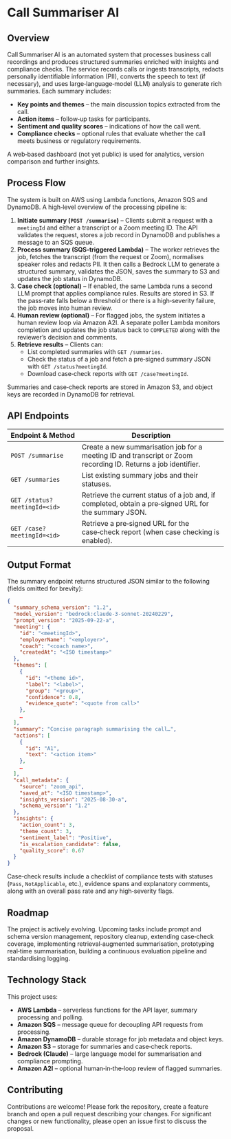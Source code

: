 # Call Summariser AI

## Overview

Call Summariser AI is an automated system that processes business call recordings and produces structured summaries enriched with insights and compliance checks.  The service records calls or ingests transcripts, redacts personally identifiable information (PII), converts the speech to text (if necessary), and uses large‑language‑model (LLM) analysis to generate rich summaries.  Each summary includes:

* **Key points and themes** – the main discussion topics extracted from the call.
* **Action items** – follow‑up tasks for participants.
* **Sentiment and quality scores** – indications of how the call went.
* **Compliance checks** – optional rules that evaluate whether the call meets business or regulatory requirements.

A web‑based dashboard (not yet public) is used for analytics, version comparison and further insights.

## Process Flow

The system is built on AWS using Lambda functions, Amazon SQS and DynamoDB.  A high‑level overview of the processing pipeline is:

1. **Initiate summary (`POST /summarise`)** – Clients submit a request with a `meetingId` and either a transcript or a Zoom meeting ID.  The API validates the request, stores a job record in DynamoDB and publishes a message to an SQS queue.
2. **Process summary (SQS‑triggered Lambda)** – The worker retrieves the job, fetches the transcript (from the request or Zoom), normalises speaker roles and redacts PII.  It then calls a Bedrock LLM to generate a structured summary, validates the JSON, saves the summary to S3 and updates the job status in DynamoDB.
3. **Case check (optional)** – If enabled, the same Lambda runs a second LLM prompt that applies compliance rules.  Results are stored in S3.  If the pass‑rate falls below a threshold or there is a high‑severity failure, the job moves into human review.
4. **Human review (optional)** – For flagged jobs, the system initiates a human review loop via Amazon A2I.  A separate poller Lambda monitors completion and updates the job status back to `COMPLETED` along with the reviewer’s decision and comments.
5. **Retrieve results** – Clients can:
   * List completed summaries with `GET /summaries`.
   * Check the status of a job and fetch a pre‑signed summary JSON with `GET /status?meetingId`.
   * Download case‑check reports with `GET /case?meetingId`.

Summaries and case‑check reports are stored in Amazon S3, and object keys are recorded in DynamoDB for retrieval.

## API Endpoints

| Endpoint & Method | Description |
| --- | --- |
| `POST /summarise` | Create a new summarisation job for a meeting ID and transcript or Zoom recording ID.  Returns a job identifier. |
| `GET /summaries` | List existing summary jobs and their statuses. |
| `GET /status?meetingId=<id>` | Retrieve the current status of a job and, if completed, obtain a pre‑signed URL for the summary JSON. |
| `GET /case?meetingId=<id>` | Retrieve a pre‑signed URL for the case‑check report (when case checking is enabled). |

## Output Format

The summary endpoint returns structured JSON similar to the following (fields omitted for brevity):

```json
{
  "summary_schema_version": "1.2",
  "model_version": "bedrock:claude-3-sonnet-20240229",
  "prompt_version": "2025-09-22-a",
  "meeting": {
    "id": "<meetingId>",
    "employerName": "<employer>",
    "coach": "<coach name>",
    "createdAt": "<ISO timestamp>"
  },
  "themes": [
    {
      "id": "<theme id>",
      "label": "<label>",
      "group": "<group>",
      "confidence": 0.8,
      "evidence_quote": "<quote from call>"
    },
    …
  ],
  "summary": "Concise paragraph summarising the call…",
  "actions": [
    {
      "id": "A1",
      "text": "<action item>"
    },
    …
  ],
  "call_metadata": {
    "source": "zoom_api",
    "saved_at": "<ISO timestamp>",
    "insights_version": "2025-08-30-a",
    "schema_version": "1.2"
  },
  "insights": {
    "action_count": 3,
    "theme_count": 3,
    "sentiment_label": "Positive",
    "is_escalation_candidate": false,
    "quality_score": 0.67
  }
}
```

Case‑check results include a checklist of compliance tests with statuses (`Pass`, `NotApplicable`, etc.), evidence spans and explanatory comments, along with an overall pass rate and any high‑severity flags.

## Roadmap

The project is actively evolving.  Upcoming tasks include prompt and schema version management, repository cleanup, extending case‑check coverage, implementing retrieval‑augmented summarisation, prototyping real‑time summarisation, building a continuous evaluation pipeline and standardising logging.

## Technology Stack

This project uses:

* **AWS Lambda** – serverless functions for the API layer, summary processing and polling.
* **Amazon SQS** – message queue for decoupling API requests from processing.
* **Amazon DynamoDB** – durable storage for job metadata and object keys.
* **Amazon S3** – storage for summaries and case‑check reports.
* **Bedrock (Claude)** – large language model for summarisation and compliance prompting.
* **Amazon A2I** – optional human‑in‑the‑loop review of flagged summaries.

## Contributing

Contributions are welcome!  Please fork the repository, create a feature branch and open a pull request describing your changes.  For significant changes or new functionality, please open an issue first to discuss the proposal.
